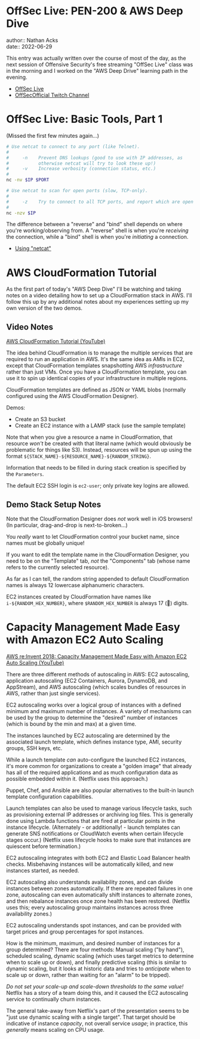 # OffSec Live: PEN-200 & AWS Deep Dive

author:: Nathan Acks  
date:: 2022-06-29

This entry was actually written over the course of most of the day, as the next session of Offensive Security's free streaming "OffSec Live" class was in the morning and I worked on the "AWS Deep Drive" learning path in the evening.

* [OffSec Live](https://www.offensive-security.com/offsec/offsec-live/)
* [OffSecOfficial Twitch Channel](https://www.twitch.tv/offsecofficial)

# OffSec Live: Basic Tools, Part 1

(Missed the first few minutes again...)

```bash
# Use netcat to connect to any port (like Telnet).
#
#     -n    Prevent DNS lookups (good to use with IP addresses, as
#           otherwise netcat will try to look these up!)
#     -v    Increase verbosity (connection status, etc.)
#
nc -nv $IP $PORT

# Use netcat to scan for open ports (slow, TCP-only).
#
#     -z    Try to connect to all TCP ports, and report which are open
#
nc -nzv $IP
```

The difference between a "reverse" and "bind" shell depends on where you're working/observing from. A "reverse" shell is when you're *receiving* the connection, while a "bind" shell is when you're *initiating* a connection.

* [Using "netcat"](../notes/netcat.md)

# AWS CloudFormation Tutorial

As the first part of today's "AWS Deep Dive" I'll be watching and taking notes on a video detailing how to set up a CloudFormation stack in AWS. I'll follow this up by any additional notes about my experiences setting up my own version of the two demos.

## Video Notes

[AWS CloudFormation Tutorial (YouTube)](https://youtu.be/LDSMIvUuFOE)

The idea behind CloudFormation is to manage the multiple services that are required to run an application in AWS. It's the same idea as AMIs in EC2, except that CloudFormation templates snapshotting AWS *infrastructure* rather than just VMs. Once you have a CloudFormation template, you can use it to spin up identical copies of your infrastructure in multiple regions.

CloudFormation templates are defined as JSON or YAML blobs (normally configured using the AWS CloudFormation Designer).

Demos:

* Create an S3 bucket
* Create an EC2 instance with a LAMP stack (use the sample template)

Note that when you give a resource a name in CloudFormation, that resource *won't* be created with that literal name (which would obviously be problematic for things like S3). Instead, resources will be spun up using the format `${STACK_NAME}-${RESOURCE_NAME}-${RANDOM_STRING}`.

Information that needs to be filled in during stack creation is specified by the `Parameters`.

The default EC2 SSH login is `ec2-user`; only private key logins are allowed.

## Demo Stack Setup Notes

Note that the CloudFormation Designer does *not* work well in iOS browsers! (In particular, drag-and-drop is next-to-broken...)

You *really* want to let CloudFormation control your bucket name, since names must be globally unique!

If you want to edit the template name in the CloudFormation Designer, you need to be on the "Template" tab, *not* the "Components" tab (whose name refers to the currently selected resource).

As far as I can tell, the random string appended to default CloudFormation names is always 12 lowercase alphanumeric characters.

EC2 instances created by CloudFormation have names like `i-${RANDOM_HEX_NUMBER}`, where `$RANDOM_HEX_NUMBER` is always 17 (👀) digits.

# Capacity Management Made Easy with Amazon EC2 Auto Scaling

[AWS re:Invent 2018: Capacity Management Made Easy with Amazon EC2 Auto Scaling (YouTube)](https://youtu.be/PideBMIcwBQ)

There are three different methods of autoscaling in AWS: EC2 autoscaling, application autoscaling (EC2 Containers, Aurora, DynamoDB, and AppStream), and AWS autoscaling (which scales bundles of resources in AWS, rather than just single services).

EC2 autoscaling works over a logical group of instances with a defined minimum and maximum number of instances. A variety of mechanisms can be used by the group to determine the "desired" number of instances (which is bound by the min and max) at a given time.

The instances launched by EC2 autoscaling are determined by the associated launch template, which defines instance type, AMI, security groups, SSH keys, etc.

While a launch template *can* auto-configure the launched EC2 instances, it's more common for organizations to create a "golden image" that already has all of the required applications and as much configuration data as possible embedded within it. (Netflix uses this approach.)

Puppet, Chef, and Ansible are also popular alternatives to the built-in launch template configuration capabilities.

Launch templates can also be used to manage various lifecycle tasks, such as provisioning external IP addresses or archiving log files. This is generally done using Lambda functions that are fired at particular points in the instance lifecycle. (Alternately - or additionally! - launch templates can generate SNS notifications or CloudWatch events when certain lifecycle stages occur.) (Netflix uses lifecycle hooks to make sure that instances are quiescent before termination.)

EC2 autoscaling integrates with both EC2 and Elastic Load Balancer health checks. Misbehaving instances will be automatically killed, and new instances started, as needed.

EC2 autoscaling also understands availability zones, and can divide instances between zones automatically. If there are repeated failures in one zone, autoscaling can even automatically shift instances to alternate zones, and then rebalance instances once zone health has been restored. (Netflix uses this; every autoscaling group maintains instances across three availability zones.)

EC2 autoscaling understands spot instances, and can be provided with target prices and group percentages for spot instances.

How is the minimum, maximum, and desired number of instances for a group determined? There are four methods: Manual scaling ("by hand"), scheduled scaling, dynamic scaling (which uses target metrics to determine when to scale up or down), and finally predictive scaling (this is similar to dynamic scaling, but it looks at historic data and tries to *anticipate* when to scale up or down, rather than waiting for an "alarm" to be tripped).

*Do not set your scale-up and scale-down thresholds to the same value!* Netflix has a story of a team doing this, and it caused the EC2 autoscaling service to continually churn instances.

The general take-away from Netflix's part of the presentation seems to be "just use dynamic scaling with a single target". That target should be indicative of instance *capacity*, not overall service *usage*; in practice, this *generally* means scaling on CPU usage.
